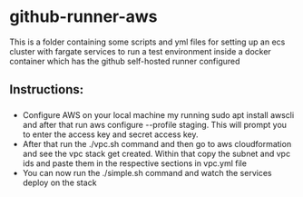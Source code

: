 # github-runner-aws
This is a folder containing some scripts and yml files for setting up an ecs cluster with fargate services to run a test environment inside a docker container which has the github self-hosted runner configured

## Instructions: 
##### 
* Configure AWS on your local machine my running sudo apt install awscli and after that run aws configure --profile staging. This will prompt you to enter the access key and secret access key.
* After that run the ./vpc.sh command and then go to aws cloudformation and see the vpc stack get created. Within that copy the subnet and vpc ids and paste them in the respective sections in vpc.yml file
* You can now run the ./simple.sh command and watch the services deploy on the stack
